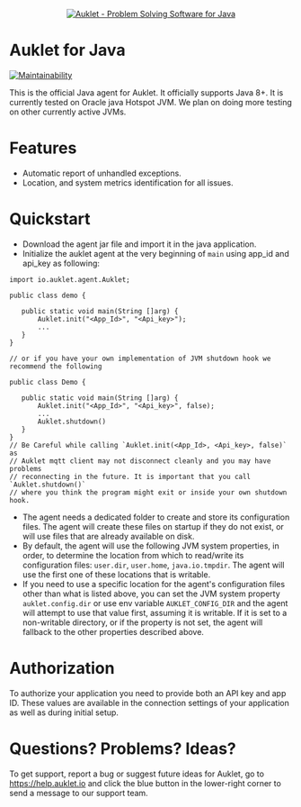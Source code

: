 <p align="center"><a href="https://auklet.io"><img src="https://s3.amazonaws.com/auklet/static/github_readme_java.png" alt="Auklet - Problem Solving Software for Java"></a></p>

# Auklet for Java
[![Maintainability](https://api.codeclimate.com/v1/badges/e1ced62442c7cf49d58a/maintainability)](https://codeclimate.com/github/aukletio/Auklet-Agent-Java/maintainability)

This is the official Java agent for Auklet. It officially supports Java 8+.
It is currently tested on Oracle java Hotspot JVM. We plan on doing more
testing on other currently active JVMs.


# Features

* Automatic report of unhandled exceptions.
* Location, and system metrics identification for all issues.


# Quickstart

* Download the agent jar file and import it in the java application.
* Initialize the auklet agent at the very beginning of `main` using app_id and api_key as following:
```
import io.auklet.agent.Auklet;

public class demo {

   public static void main(String []arg) {
       Auklet.init("<App_Id>", "<Api_key>");
       ...
   }
}

// or if you have your own implementation of JVM shutdown hook we recommend the following

public class Demo {

   public static void main(String []arg) {
       Auklet.init("<App_Id>", "<Api_key>", false);
       ...
       Auklet.shutdown()
   }
}
// Be Careful while calling `Auklet.init(<App_Id>, <Api_key>, false)` as
// Auklet mqtt client may not disconnect cleanly and you may have problems
// reconnecting in the future. It is important that you call `Auklet.shutdown()`
// where you think the program might exit or inside your own shutdown hook.
```

* The agent needs a dedicated folder to create and store its configuration files. The agent will create these files 
on startup if they do not exist, or will use files that are already available on disk.
* By default, the agent will use the following JVM system properties, in order, to determine the location from which 
to read/write its configuration files: `user.dir`, `user.home`, `java.io.tmpdir`. 
The agent will use the first one of these locations that is writable.
* If you need to use a specific location for the agent's configuration files other than what is listed above, you can 
set the JVM system property `auklet.config.dir` or use env variable `AUKLET_CONFIG_DIR` and the agent will attempt to 
use that value first, assuming it is writable. 
If it is set to a non-writable directory, or if the property is not set, the agent will fallback to the 
other properties described above.

# Authorization

To authorize your application you need to provide both an API key and app ID.
These values are available in the connection settings of your application as well as during initial setup.

# Questions? Problems? Ideas?

To get support, report a bug or suggest future ideas for Auklet, go to https://help.auklet.io and click the blue button in the lower-right corner to send a message to our support team.
